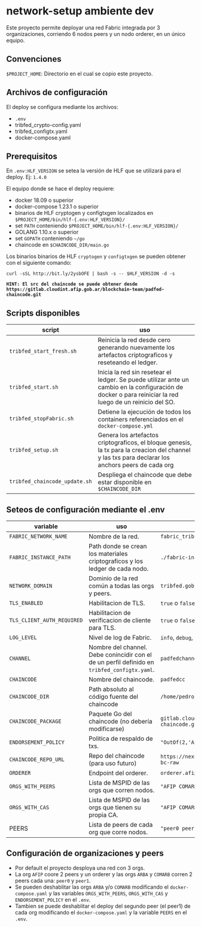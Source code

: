 # network-setup ambiente dev

Este proyecto permite deployar una red Fabric integrada por 3 organizaciones, corriendo 6 nodos peers y un nodo orderer, en un único equipo.

## Convenciones

`$PROJECT_HOME`: Directorio en el cual se copio este proyecto.

## Archivos de configuración

El deploy se configura mediante los archivos:

- `.env`
- tribfed\_crypto-config.yaml
- tribfed\_configtx.yaml
- docker-compose.yaml

## Prerequisitos

En `.env:HLF_VERSION` se setea la versión de HLF que se utilizará para el deploy. Ej: `1.4.0`

El equipo donde se hace el deploy requiere:

- docker 18.09 o superior
- docker-compose 1.23.1 o superior
- binarios de HLF cryptogen y configtxgen localizados en `$PROJECT_HOME/bin/hlf-{.env:HLF_VERSION}/`
- set `PATH` conteniendo `$PROJECT_HOME/bin/hlf-{.env:HLF_VERSION}/`
- GOLANG 1.10.x o superior
- set `GOPATH` conteniendo `~/go`
- chaincode en `$CHAINCODE_DIR/main.go`

Los binarios binarios de HLF `cryptogen` y `configtxgen` se pueden obtener con el siguiente comando:

``` {.sh}
curl -sSL http://bit.ly/2ysbOFE | bash -s -- $HLF_VERSION -d -s
```

**`HINT: El src del chaincode se puede obtener desde https://gitlab.cloudint.afip.gob.ar/blockchain-team/padfed-chaincode.git`**

## Scripts disponibles

| script                        | uso                                                                                                                                                       |
|-------------------------------|-----------------------------------------------------------------------------------------------------------------------------------------------------------|
| `tribfed_start_fresh.sh`      | Reinicia la red desde cero generando nuevamente los artefactos criptograficos y reseteando el ledger.                                                     |
| `tribfed_start.sh`            | Inicia la red sin resetear el ledger. Se puede utilizar ante un cambio en la configuración de docker o para reiniciar la red luego de un reinicio del SO. |
| `tribfed_stopFabric.sh`       | Detiene la ejecución de todos los containers referenciados en el `docker-compose.yml`                                                                     |
| `tribfed_setup.sh`            | Genera los artefactos criptograficos, el bloque genesis, la tx para la creacion del channel y las txs para declarar los anchors peers de cada org         |
| `tribfed_chaincode_update.sh` | Despliega el chaincode que debe estar disponible en `$CHAINCODE_DIR`                                                                                      |

## Seteos de configuración mediante el .env

| variable                   | uso                                                                                          | ejemplo                                                             |
|----------------------------|----------------------------------------------------------------------------------------------|---------------------------------------------------------------------|
| `FABRIC_NETWORK_NAME`      | Nombre de la red.                                                                            | `fabric_tribfed`                                                    |
| `FABRIC_INSTANCE_PATH`     | Path donde se crean los materiales criptograficos y los ledger de cada nodo.                 | `./fabric-instance`                                                 |
| `NETWORK_DOMAIN`           | Dominio de la red común a todas las orgs y peers.                                            | `tribfed.gob.ar`                                                    |
| `TLS_ENABLED`              | Habilitacion de TLS.                                                                         | `true` o `false`                                                    |
| `TLS_CLIENT_AUTH_REQUIRED` | Habilitacion de verificacion de cliente para TLS.                                            | `true` o `false`                                                    |
| `LOG_LEVEL`                | Nivel de log de Fabric.                                                                      | `info`, `debug`, ...                                                |
| `CHANNEL`                  | Nombre del channel. Debe conincidir con el de un perfil definido en `tribfed_configtx.yaml`. | `padfedchannel`                                                     |
| `CHAINCODE`                | Nombre del chaincode.                                                                        | `padfedcc`                                                          |
| `CHAINCODE_DIR`            | Path absoluto al código fuente del chaincode                                                 | `/home/pedro/dev/padfed-chaincode`                                  |
| `CHAINCODE_PACKAGE`        | Paquete Go del chaincode (no debería modificarse)                                            | `gitlab.cloudint.afip.gob.ar/blockchain-team/padfed-chaincode.git`  |
| `ENDORSEMENT_POLICY`       | Politica de respaldo de txs.                                                                 | `"OutOf(2,'AFIP.peer','ARBA.peer','COMARB.peer')"`                  |
| `CHAINCODE_REPO_URL`       | Repo del chaincode (para uso futuro)                                                         | `https://nexus.cloudint.afip.gob.ar/nexus/repository/padfed-bc-raw` |
| `ORDERER`                  | Endpoint del orderer.                                                                        | `orderer.afip.tribfed.gob.ar:7050`                                  |
| `ORGS_WITH_PEERS`          | Lista de MSPID de las orgs que corren nodos.                                                 | `"AFIP COMARB ARBA"`                                                |
| `ORGS_WITH_CAS`            | Lista de MSPID de las orgs que tienen su propia CA.                                          | `"AFIP COMARB ARBA MORGS"`                                          |
| PEERS                      | Lista de peers de cada org que corre nodos.                                                  | `"peer0 peer1"`                                                     |

## Configuración de organizaciones y peers

- Por default el proyecto desploya una red con 3 orgs.
- La org `AFIP` coore 2 peers y un orderer y las orgs `ARBA` y `COMARB` corren 2 peers cada una: `peer0` y `peer1`.
- Se pueden deshablitar las orgs `ARBA` y/o `COMARB` modificando el `docker-compose.yaml` y las variables `ORGS_WITH_PEERS`, `ORGS_WITH_CAS` y `ENDORSEMENT_POLICY` en el `.env`.
- Tambien se puede deshablitar el deploy del segundo peer (el peer1) de cada org modificando el `docker-compose.yaml` y la variable `PEERS` en el `.env`.
